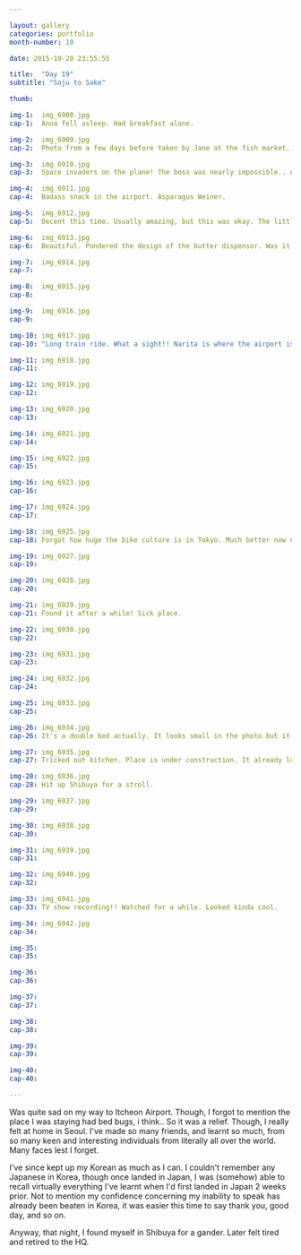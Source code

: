 ```yaml
---

layout: gallery
categories: portfolio
month-number: 10

date: 2015-10-20 23:55:55

title:  "Day 19"
subtitle: "Soju to Sake"

thumb:	

img-1:	img_6908.jpg
cap-1:	Anna fell asleep. Had breakfast alone. 

img-2:	img_6909.jpg
cap-2:	Photo from a few days before taken by Jane at the fish market. Tasty tasty. 

img-3:	img_6910.jpg
cap-3: 	Space invaders on the plane! The boss was nearly impossible.. And the game lagged -.- but still a decent time!! 

img-4:	img_6911.jpg
cap-4:	Badass snack in the airport. Asparagus Weiner.

img-5:	img_6912.jpg
cap-5:	Decent this time. Usually amazing, but this was okay. The little tube is hot sauce.

img-6:	img_6913.jpg
cap-6:	Beautiful. Pondered the design of the butter dispensor. Was it deliberately shaped as such? If not, was it inherently in the soul of the engineer? Japanese have it in them. You can see it everywhere. I want to believe design wasn't a priority here. It's just there by virtue of Japan. Every little thing. I think design wasn't a priority because it's a butter packet. And because constant emotional design thinking is expensive for the mind. Can't spread it too thin, over everything. Butter can't have it. Maybe? Now that I write this, I realize this could be Korean butter too. Either way, both have similarities. I think Korea has better deliberate design, but Japan has better inherent, innate design. 

img-7:	img_6914.jpg
cap-7:	

img-8:	img_6915.jpg
cap-8:	

img-9:	img_6916.jpg
cap-9:	

img-10:	img_6917.jpg
cap-10:	"Long train ride. What a sight!! Narita is where the airport is, passing through Chiba, onto Tokyo. I'm staying in Kōtō. Say Koto and people get confused."

img-11:	img_6918.jpg
cap-11:	

img-12:	img_6919.jpg
cap-12:	

img-13:	img_6920.jpg
cap-13:	

img-14:	img_6921.jpg
cap-14:	

img-15:	img_6922.jpg
cap-15:	

img-16:	img_6923.jpg
cap-16:	

img-17:	img_6924.jpg
cap-17:	

img-18:	img_6925.jpg
cap-18:	Forgot how huge the bike culture is in Tokyo. Much better now dodging them on the sidewalks too. Sharper than my hairline.

img-19:	img_6927.jpg
cap-19:	

img-20:	img_6928.jpg
cap-20:	

img-21:	img_6929.jpg
cap-21:	Found it after a while! Sick place.

img-22:	img_6930.jpg
cap-22:	

img-23:	img_6931.jpg
cap-23:	

img-24:	img_6932.jpg
cap-24:	

img-25:	img_6933.jpg
cap-25:	

img-26:	img_6934.jpg
cap-26:	It's a double bed actually. It looks small in the photo but it's mad comfortable, really. Lors of room and the bunks are so sturdy.

img-27:	img_6935.jpg
cap-27:	Tricked out kitchen. Place is under construction. It already looks a ton better presently.

img-28:	img_6936.jpg
cap-28:	Hit up Shibuya for a stroll. 

img-29:	img_6937.jpg
cap-29:	

img-30:	img_6938.jpg
cap-30:	

img-31:	img_6939.jpg
cap-31:	

img-32:	img_6940.jpg
cap-32:	

img-33:	img_6941.jpg
cap-33:	TV show recording!! Watched for a while. Looked kinda cool.

img-34:	img_6942.jpg
cap-34:	

img-35:	
cap-35:	

img-36:	
cap-36:	

img-37:	
cap-37:	

img-38:	
cap-38:	

img-39:	
cap-39:	

img-40:	
cap-40:	

---
```


Was quite sad on my way to Itcheon Airport. Though, I forgot to mention the place I was staying had bed bugs, i think.. So it was a relief. Though, I really felt at home in Seoul. I've made so many friends, and learnt so much, from so many keen and interesting individuals from literally all over the world. Many faces lest I forget. 

I've since kept up my Korean as much as I can. I couldn't remember any Japanese in Korea, though once landed in Japan, I was (somehow) able to recall virtually everything I've learnt when I'd first landed in Japan 2 weeks prior. Not to mention my confidence concerning my inability to speak has already been beaten in Korea, it was easier this time to say thank you, good day, and so on. 

Anyway, that night, I found myself in Shibuya for a gander. Later felt tired and retired to the HQ.
